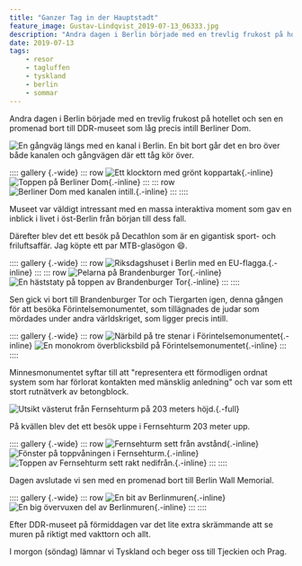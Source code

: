```yaml
---
title: "Ganzer Tag in der Hauptstadt"
feature_image: Gustav-Lindqvist_2019-07-13_06333.jpg
description: "Andra dagen i Berlin började med en trevlig frukost på hotellet och sen en promenad bort till DDR-museet som låg precis intill Berliner Dom."
date: 2019-07-13
tags:
    - resor
    - tagluffen
    - tyskland
    - berlin
    - sommar
---
```


Andra dagen i Berlin började med en trevlig frukost på hotellet och sen en promenad bort till DDR-museet som låg precis intill Berliner Dom.

![En gångväg längs med en kanal i Berlin. En bit bort går det en bro över både kanalen och gångvägen där ett tåg kör över.](Gustav-Lindqvist_2019-07-13_06295.jpg)

:::: gallery {.-wide}
::: row
![Ett klocktorn med grönt koppartak](Gustav-Lindqvist_2019-07-13_06313.jpg){.-inline}
![Toppen på Berliner Dom](Gustav-Lindqvist_2019-07-13_06317.jpg){.-inline}
:::
::: row
![Berliner Dom med kanalen intill.](Gustav-Lindqvist_2019-07-13_06307.jpg){.-inline}
:::
::::

Museet var väldigt intressant med en massa interaktiva moment som gav en inblick i livet i öst-Berlin från början till dess fall.

Därefter blev det ett besök på Decathlon som är en gigantisk sport- och friluftsaffär. Jag köpte ett par MTB-glasögon 😄.

:::: gallery {.-wide}
::: row
![Riksdagshuset i Berlin med en EU-flagga.](Gustav-Lindqvist_2019-07-13_06333.jpg){.-inline}
:::
::: row
![Pelarna på Brandenburger Tor](Gustav-Lindqvist_2019-07-13_06322.jpg){.-inline}
![En häststaty på toppen av Brandenburger Tor](Gustav-Lindqvist_2019-07-13_06323.jpg){.-inline}
:::
::::

Sen gick vi bort till Brandenburger Tor och Tiergarten igen, denna gången för att besöka Förintelsemonumentet, som tillägnades de judar som mördades under andra världskriget, som ligger precis intill.

:::: gallery {.-wide}
::: row
![Närbild på tre stenar i Förintelsemonumentet](Gustav-Lindqvist_2019-07-13_06363.jpg){.-inline}
![En monokrom överblicksbild på Förintelsemonumentet](Gustav-Lindqvist_2019-07-13_06371.jpg){.-inline}
:::
::::

Minnesmonumentet syftar till att "representera ett förmodligen ordnat system som har förlorat kontakten med mänsklig anledning" och var som ett stort rutnätverk av betongblock.

![Utsikt västerut från Fernsehturm på 203 meters höjd.](20190713_202845-1.jpg){.-full}

På kvällen blev det ett besök uppe i Fernsehturm 203 meter upp.

:::: gallery {.-wide}
::: row
![Fernsehturm sett från avstånd](IMG_20190713_153152_875.jpg){.-inline}
![Fönster på toppvåningen i Fernsehturm.](20190713_201453-2.jpg){.-inline}
![Toppen av Fernsehturm sett rakt nedifrån.](OI000035.jpg){.-inline}
:::
::::

Dagen avslutade vi sen med en promenad bort till Berlin Wall Memorial.

:::: gallery {.-wide}
::: row
![En bit av Berlinmuren](20190713_212657-2.jpg){.-inline}
![En big övervuxen del av Berlinmuren](20190713_213058-2.jpg){.-inline}
:::
::::

Efter DDR-museet på förmiddagen var det lite extra skrämmande att se muren på riktigt med vakttorn och allt.

I morgon (söndag) lämnar vi Tyskland och beger oss till Tjeckien och Prag.
